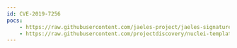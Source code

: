 ```yaml
---
id: CVE-2019-7256
pocs:
    - https://raw.githubusercontent.com/jaeles-project/jaeles-signatures/master/cves/emerge-rce-cve-2019-7256.yaml
    - https://raw.githubusercontent.com/projectdiscovery/nuclei-templates/master/cves/CVE-2019-7256.yaml
---
```


